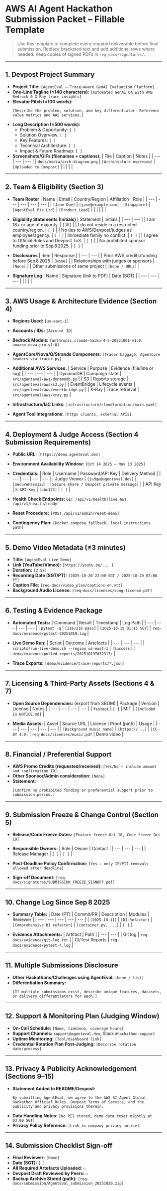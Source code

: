 # AWS AI Agent Hackathon Submission Packet – Fillable Template

> Use this template to complete every required deliverable before final submission. Replace bracketed text and add additional rows where needed. Keep copies of signed PDFs in `req-docs/signatures/`.

---

## 1. Devpost Project Summary
- **Project Title:** `[AgentEval – Trace-Aware GenAI Evaluation Platform]`
- **One-Line Tagline (≤140 characters):** `[Automated GenAI QA with AWS Bedrock & X-Ray trace insights]`
- **Elevator Pitch (≈100 words):**
  ```text
  [Describe the problem, solution, and key differentiator. Reference value metrics and AWS services.]
  ```
- **Long Description (≈500 words):**
  - Problem & Opportunity: `[ ]`
  - Solution Overview: `[ ]`
  - Key Features: `[ ]`
  - Technical Architecture: `[ ]`
  - Impact & Future Roadmap: `[ ]`
- **Screenshots/GIFs (filenames + captions):**
  | File | Caption | Notes |
  | --- | --- | --- |
  | `docs/media/arch-diagram.png` | `[Architecture overview]` | `[Uploaded to Devpost]` |
  |  |  |  |

---

## 2. Team & Eligibility (Section 3)
- **Team Roster**
  | Name | Email | Country/Region | Affiliation | Role |
  | --- | --- | --- | --- | --- |
  | `[Jane Doe]` | `[jane@example.com]` | `[Singapore]` | `[AgentEval Pte Ltd]` | `[Product Lead]` |
  |  |  |  |  |

- **Eligibility Statements (Initials)**
  | Statement | Initials |
  | --- | --- |
  | I am 18+ or age of majority. | `[JD]` |
  | I do not reside in a restricted country/region. | `[ ]` |
  | No ties to AWS/Devpost/judges as employee/agency. | `[ ]` |
  | Immediate family no conflict. | `[ ]` |
  | I agree to Official Rules and Devpost ToS. | `[ ]` |
  | No prohibited sponsor funding prior to Sep 8 2025. | `[ ]` |

- **Disclosures**
  | Item | Response |
  | --- | --- |
  | Prior AWS credits/funding before Sep 8 2025 | `[None]` |
  | Relationships with judges or sponsors | `[None]` |
  | Other submissions of same project | `[None / URLs]` |

- **Signature Log**
  | Name | Signature (link to PDF) | Date (SGT) |
  | --- | --- | --- |
  |  |  |  |

---

## 3. AWS Usage & Architecture Evidence (Section 4)
- **Regions Used:** `[us-east-1]`
- **Accounts / IDs:** `[Account ID]`
- **Bedrock Models:** `[anthropic.claude-haiku-4-5-20251001-v1:0; amazon.nova-pro-v1:0]`
- **AgentCore/Nova/Q/Strands Components:** `[Tracer baggage, AgentCore headers via tracer.py]`
- **Additional AWS Services:**
  | Service | Purpose | Evidence (file/line or log) |
  | --- | --- | --- |
  | DynamoDB | Campaign state | `src/agenteval/aws/dynamodb.py` |
  | S3 | Reports storage | `src/agenteval/aws/s3.py` |
  | EventBridge | Lifecycle events | `src/agenteval/aws/eventbridge.py` |
  | X-Ray | Trace retrieval | `src/agenteval/aws/xray.py` |

- **Infrastructure/IaC Links:** `[infrastructure/cloudformation/main.yaml]`
- **Agent Tool Integrations:** `[httpx clients, external APIs]`

---

## 4. Deployment & Judge Access (Section 4 Submission Requirements)
- **Public URL:** `[https://demo.agenteval.dev]`
- **Environment Availability Window:** `[Oct 14 2025 – Nov 13 2025]`
- **Credentials:**
  | Role | Username | Password/API Key | Delivery Method |
  | --- | --- | --- | --- |
  | Judge Viewer | `[judge@agenteval.dev]` | `[SecurePass123]` | `[Secure share / Devpost private message]` |
  | API Key | `X-API-Key` | `[abc123]` | `[ ]` |

- **Health Check Endpoints:** `GET /api/v1/health/live`, `GET /api/v1/health/ready`
- **Reset Procedure:** `[POST /api/v1/admin/reset-demo]`
- **Contingency Plan:** `[Docker compose fallback, local instructions path]`

---

## 5. Demo Video Metadata (≤3 minutes)
- **Title:** `[AgentEval Live Demo]`
- **Link (YouTube/Vimeo):** `[https://youtu.be/... ]`
- **Duration:** `[2:58]`
- **Recording Date (SGT/PT):** `[2025-10-20 22:00 SGT / 2025-10-20 07:00 PT]`
- **Caption File:** `[req-docs/video_plan/captions-en.vtt]`
- **Background Audio License:** `[req-docs/licenses/song-license.pdf]`

---

## 6. Testing & Evidence Package
- **Automated Tests:**
  | Command | Result | Timestamp | Log Path |
  | --- | --- | --- | --- |
  | `pytest -q` | `[216/216 pass]` | `[2025-10-19 01:15 SGT]` | `req-docs/evidence/pytest-20251019.log` |

- **Live Demo Run:**
  | Script | Outcome | Artefacts |
  | --- | --- | --- |
  | `scripts/run-live-demo.sh --region us-east-1` | `[Success]` | `demo/evidence/pulled-reports/20251019T032317/` |

- **Trace Exports:** `[demo/evidence/trace-reports/*.json]`

---

## 7. Licensing & Third-Party Assets (Sections 4 & 7)
- **Open Source Dependencies:** (export from SBOM)
  | Package | Version | License | Notes |
  | --- | --- | --- | --- |
  | `fastapi` | `[ ]` | MIT | `[Included in NOTICE.md]` |

- **Media Assets:**
  | Asset | Source URL | License | Proof (path) | Usage |
  | --- | --- | --- | --- | --- |
  | `[Background music name]` | `[https://...]` | `[CC-BY 4.0]` | `req-docs/licenses/music.pdf` | Demo video |

---

## 8. Financial / Preferential Support
- **AWS Promo Credits (requested/received):** `[Yes/No – include amount and confirmation ID]`
- **Other Sponsor/Admin consideration:** `[None]`
- **Statement:**
  ```text
  [Confirm no prohibited funding or preferential support prior to submission period.]
  ```

---

## 9. Submission Freeze & Change Control (Section 5)
- **Release/Code Freeze Dates:** `[Feature freeze Oct 18, Code freeze Oct 19]`
- **Responsible Owners:**
  | Role | Owner | Contact |
  | --- | --- | --- |
  | Release Manager | `[ ]` | `[ ]` |

- **Post-Deadline Policy Confirmation:** `[Yes – only IP/PII removals allowed after deadline]`
- **Sign-off Document:** `[req-docs/signatures/SUBMISSION_FREEZE_SIGNOFF.pdf]`

---

## 10. Change Log Since Sep 8 2025
- **Summary Table:**
  | Date (PT) | Commit/PR | Description | Modules | Reviewer |
  | --- | --- | --- | --- | --- |
  | `[2025-10-11]` | `[DI-Refactor]` | `[Comprehensive DI refactor]` | `[container.py, ...]` | `[ ]` |

- **Evidence Attachments:**
  | Artifact | Path |
  | --- | --- |
  | Git log | `req-docs/evidence/git-log.txt` |
  | CI/Test Reports | `req-docs/evidence/pytest-*.log` |

---

## 11. Multiple Submissions Disclosure
- **Other Hackathons/Challenges using AgentEval:** `[None / list]`
- **Differentiation Summary:**
  ```text
  [If multiple submissions exist, describe unique features, datasets, or delivery differentiators for each.] 
  ```

---

## 12. Support & Monitoring Plan (Judging Window)
- **On-Call Schedule:** `[Name, timezone, coverage hours]`
- **Support Channels:** `support@agenteval.dev`, Slack `#hackathon-support`
- **Uptime Monitoring:** `[Tool/dashboard link]`
- **Credential Rotation Plan Post-Judging:** `[Describe rotation date/process]`

---

## 13. Privacy & Publicity Acknowledgement (Sections 9–15)
- **Statement Added to README/Devpost:**
  ```text
  By submitting AgentEval, we agree to the AWS AI Agent Global Hackathon Official Rules, Devpost Terms of Service, and the publicity and privacy provisions therein.
  ```
- **Data Handling Notes:** `[No PII stored; demo data reset nightly at 03:00 SGT]`
- **Privacy Policy Reference:** `[Link to company privacy notice]`

---

## 14. Submission Checklist Sign-off
- **Final Reviewer:** `[Name]`
- **Date (SGT):** `[ ]`
- **All Required Artefacts Uploaded:** `☐`
- **Devpost Draft Reviewed by Peers:** `☐`
- **Backup Archive Stored (path):** `[req-docs/submission/AgentEval_submission_20251020.zip]`

